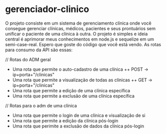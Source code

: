 # gerenciador-clinico
O projeto consiste em um sistema de gerenciamento clínica onde você consegue gerenciar clínicas, médicos, pacientes e seus prontuários sem unificar o paciente de uma clínica à outra. 
O projeto é simples e ideia central é aprimorar meus conhecimentos em node.js e sequelize em um semi-case-real. Espero que goste do código que você está vendo. As rotas para consumo da API são essas: 

// Rotas do ADM geral
  - Uma rota que permite o auto-cadastro de uma clínica
    ++ POST -> ip+porta+"/clinicas"
  - Uma rota que permite a visualização de todas as clínicas
    ++ GET -> ip+porta+"/clinicas"
  - Uma rota que permite a edição de uma clínica específica
  - Uma rota que permite a exclusão de uma clínica específica
  
// Rotas para o adm de uma clínica
  - Uma rota que permite o login de uma clínica e visualização de si
  - Uma rota que permite a edição da clínica pós-login
  - Uma rota que perimite a exclusão de dados da clínica pós-login
